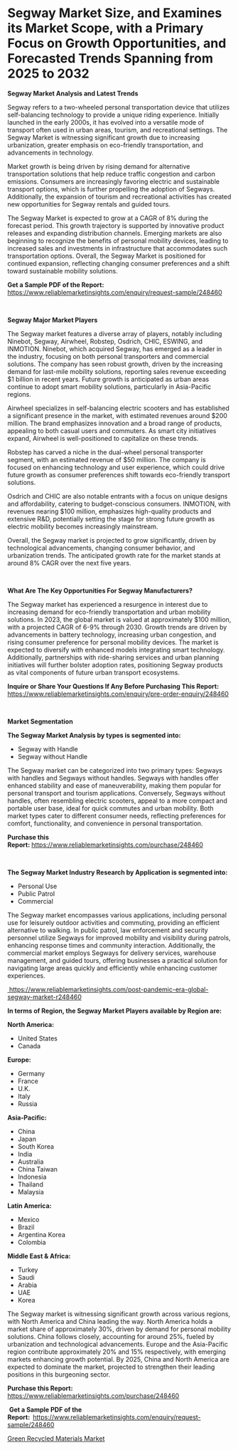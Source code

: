 <p><h1>Segway Market Size, and Examines its Market Scope, with a Primary Focus on Growth Opportunities, and Forecasted Trends Spanning from 2025 to 2032</h1></p><p><strong>Segway Market Analysis and Latest Trends</strong></p>
<p><p>Segway refers to a two-wheeled personal transportation device that utilizes self-balancing technology to provide a unique riding experience. Initially launched in the early 2000s, it has evolved into a versatile mode of transport often used in urban areas, tourism, and recreational settings. The Segway Market is witnessing significant growth due to increasing urbanization, greater emphasis on eco-friendly transportation, and advancements in technology.</p><p>Market growth is being driven by rising demand for alternative transportation solutions that help reduce traffic congestion and carbon emissions. Consumers are increasingly favoring electric and sustainable transport options, which is further propelling the adoption of Segways. Additionally, the expansion of tourism and recreational activities has created new opportunities for Segway rentals and guided tours.</p><p>The Segway Market is expected to grow at a CAGR of 8% during the forecast period. This growth trajectory is supported by innovative product releases and expanding distribution channels. Emerging markets are also beginning to recognize the benefits of personal mobility devices, leading to increased sales and investments in infrastructure that accommodates such transportation options. Overall, the Segway Market is positioned for continued expansion, reflecting changing consumer preferences and a shift toward sustainable mobility solutions.</p></p>
<p><strong>Get a Sample PDF of the Report:&nbsp;</strong> <a href="https://www.reliablemarketinsights.com/enquiry/request-sample/248460?utm_campaign=3040&utm_medium=2&utm_source=Github&utm_content=ia&utm_term=30032025&utm_id=segway">https://www.reliablemarketinsights.com/enquiry/request-sample/248460</a></p>
<p>&nbsp;</p>
<p><strong>Segway Major Market Players</strong></p>
<p><p>The Segway market features a diverse array of players, notably including Ninebot, Segway, Airwheel, Robstep, Osdrich, CHIC, ESWING, and INMOTION. Ninebot, which acquired Segway, has emerged as a leader in the industry, focusing on both personal transporters and commercial solutions. The company has seen robust growth, driven by the increasing demand for last-mile mobility solutions, reporting sales revenue exceeding $1 billion in recent years. Future growth is anticipated as urban areas continue to adopt smart mobility solutions, particularly in Asia-Pacific regions.</p><p>Airwheel specializes in self-balancing electric scooters and has established a significant presence in the market, with estimated revenues around $200 million. The brand emphasizes innovation and a broad range of products, appealing to both casual users and commuters. As smart city initiatives expand, Airwheel is well-positioned to capitalize on these trends.</p><p>Robstep has carved a niche in the dual-wheel personal transporter segment, with an estimated revenue of $50 million. The company is focused on enhancing technology and user experience, which could drive future growth as consumer preferences shift towards eco-friendly transport solutions.</p><p>Osdrich and CHIC are also notable entrants with a focus on unique designs and affordability, catering to budget-conscious consumers. INMOTION, with revenues nearing $100 million, emphasizes high-quality products and extensive R&D, potentially setting the stage for strong future growth as electric mobility becomes increasingly mainstream.</p><p>Overall, the Segway market is projected to grow significantly, driven by technological advancements, changing consumer behavior, and urbanization trends. The anticipated growth rate for the market stands at around 8% CAGR over the next five years.</p></p>
<p>&nbsp;</p>
<p><strong>What Are The Key Opportunities For Segway Manufacturers?</strong></p>
<p><p>The Segway market has experienced a resurgence in interest due to increasing demand for eco-friendly transportation and urban mobility solutions. In 2023, the global market is valued at approximately $100 million, with a projected CAGR of 6-9% through 2030. Growth trends are driven by advancements in battery technology, increasing urban congestion, and rising consumer preference for personal mobility devices. The market is expected to diversify with enhanced models integrating smart technology. Additionally, partnerships with ride-sharing services and urban planning initiatives will further bolster adoption rates, positioning Segway products as vital components of future urban transport ecosystems.</p></p>
<p><strong>Inquire or Share Your Questions If Any Before Purchasing This Report:</strong> <a href="https://www.reliablemarketinsights.com/enquiry/pre-order-enquiry/248460?utm_campaign=3040&utm_medium=2&utm_source=Github&utm_content=ia&utm_term=30032025&utm_id=segway">https://www.reliablemarketinsights.com/enquiry/pre-order-enquiry/248460</a></p>
<p>&nbsp;</p>
<p><strong>Market Segmentation</strong></p>
<p><strong>The Segway Market Analysis by types is segmented into:</strong></p>
<p><ul><li>Segway with Handle</li><li>Segway without Handle</li></ul></p>
<p><p>The Segway market can be categorized into two primary types: Segways with handles and Segways without handles. Segways with handles offer enhanced stability and ease of maneuverability, making them popular for personal transport and tourism applications. Conversely, Segways without handles, often resembling electric scooters, appeal to a more compact and portable user base, ideal for quick commutes and urban mobility. Both market types cater to different consumer needs, reflecting preferences for comfort, functionality, and convenience in personal transportation.</p></p>
<p><strong>Purchase this Report:&nbsp;</strong><a href="https://www.reliablemarketinsights.com/purchase/248460?utm_campaign=3040&utm_medium=2&utm_source=Github&utm_content=ia&utm_term=30032025&utm_id=segway">https://www.reliablemarketinsights.com/purchase/248460</a></p>
<p>&nbsp;</p>
<p><strong>The Segway Market Industry Research by Application is segmented into:</strong></p>
<p><ul><li>Personal Use</li><li>Public Patrol</li><li>Commercial</li></ul></p>
<p><p>The Segway market encompasses various applications, including personal use for leisurely outdoor activities and commuting, providing an efficient alternative to walking. In public patrol, law enforcement and security personnel utilize Segways for improved mobility and visibility during patrols, enhancing response times and community interaction. Additionally, the commercial market employs Segways for delivery services, warehouse management, and guided tours, offering businesses a practical solution for navigating large areas quickly and efficiently while enhancing customer experiences.</p></p>
<p><a href="https://www.reliablemarketinsights.com/post-pandemic-era-global-segway-market-r248460?utm_campaign=3040&utm_medium=2&utm_source=Github&utm_content=ia&utm_term=30032025&utm_id=segway">&nbsp;https://www.reliablemarketinsights.com/post-pandemic-era-global-segway-market-r248460</a></p>
<p><strong>In terms of Region, the Segway Market Players available by Region are:</strong></p>
<p>
    <p> <strong> North America: </strong>
        <ul>
            <li>United States</li>
            <li>Canada</li>
        </ul>
        </p> 
    <p> <strong> Europe: </strong>
        <ul>
            <li>Germany</li>
            <li>France</li>
            <li>U.K.</li>
            <li>Italy</li>
            <li>Russia</li>
        </ul>
        </p> 
    <p> <strong> Asia-Pacific: </strong>
        <ul>
            <li>China</li>
            <li>Japan</li>
            <li>South Korea</li>
            <li>India</li>
            <li>Australia</li>
            <li>China Taiwan</li>
            <li>Indonesia</li>
            <li>Thailand</li>
            <li>Malaysia</li>
        </ul>
        </p> 
    <p> <strong> Latin America: </strong>
        <ul>
            <li>Mexico</li>
            <li>Brazil</li>
            <li>Argentina Korea</li>
            <li>Colombia</li>
        </ul>
        </p> 
    <p> <strong> Middle East & Africa: </strong>
        <ul>
            <li>Turkey</li>
            <li>Saudi</li>
            <li>Arabia</li>
            <li>UAE</li>
            <li>Korea</li>
        </ul>
    </p>
    </p>
<p><p>The Segway market is witnessing significant growth across various regions, with North America and China leading the way. North America holds a market share of approximately 30%, driven by demand for personal mobility solutions. China follows closely, accounting for around 25%, fueled by urbanization and technological advancements. Europe and the Asia-Pacific region contribute approximately 20% and 15% respectively, with emerging markets enhancing growth potential. By 2025, China and North America are expected to dominate the market, projected to strengthen their leading positions in this burgeoning sector.</p></p>
<p><strong>Purchase this Report: </strong><a href="https://www.reliablemarketinsights.com/purchase/248460?utm_campaign=3040&utm_medium=2&utm_source=Github&utm_content=ia&utm_term=30032025&utm_id=segway">https://www.reliablemarketinsights.com/purchase/248460</a></p>
<p>&nbsp;<strong>Get a Sample PDF of the Report:&nbsp;&nbsp;</strong><a href="https://www.reliablemarketinsights.com/enquiry/request-sample/248460?utm_campaign=3040&utm_medium=2&utm_source=Github&utm_content=ia&utm_term=30032025&utm_id=segway">https://www.reliablemarketinsights.com/enquiry/request-sample/248460</a></p>
<p><strong></strong></p>
<p><p><a href="https://github.com/boysabotzoc/Market-Research-Report-List-1/blob/main/green-recycled-materials-market.md?utm_campaign=3040&utm_medium=2&utm_source=Github&utm_content=ia&utm_term=30032025&utm_id=segway">Green Recycled Materials Market</a></p></p>